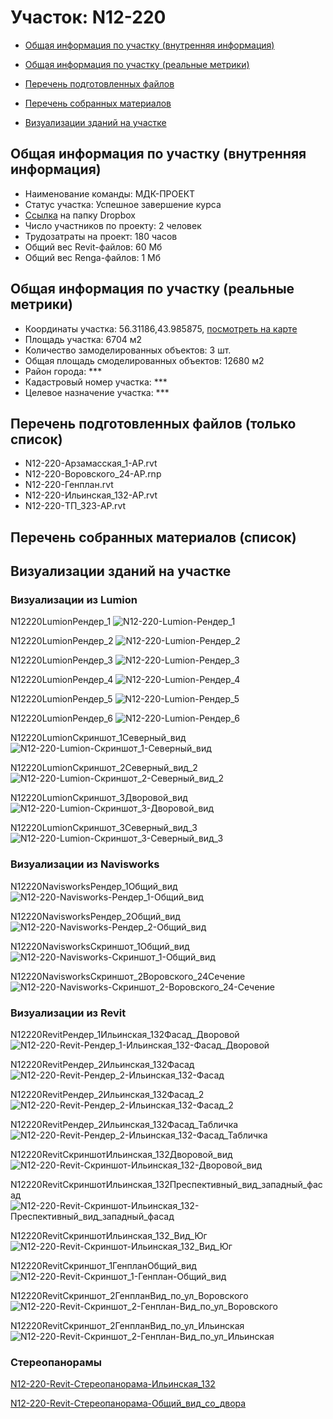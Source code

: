 # Участок: N12-220

* [Общая информация по участку (внутренняя информация)](#Chapter1)

* [Общая информация по участку (реальные метрики)](#Chapter2)

* [Перечень подготовленных файлов](#Chapter3)

* [Перечень собранных материалов](#Chapter4)

* [Визуализации зданий на участке](#Chapter5)

## <a id="Chapter1"></a> Общая информация по участку (внутренняя информация)
+ Наименование команды: МДК-ПРОЕКТ
+ Статус участка: Успешное завершение курса
+ [Ссылка](https://www.dropbox.com/sh/wvvgv1nw1iqred9/AAAn4WLvFk453xUSm3Xzpxzra/N12_220?dl=0) на папку Dropbox
+ Число участников по проекту: 2 человек
+ Трудозатраты на проект: 180 часов
+ Общий вес Revit-файлов: 60 Мб
+ Общий вес Renga-файлов: 1 Мб
## <a id="Chapter2"></a> Общая информация по участку (реальные метрики)
+ Координаты участка: 56.31186,43.985875, [посмотреть на карте](https://yandex.ru/maps/47/nizhny-novgorod/?ll=43.985875%2C56.31186&z=19)
+ Площадь участка: 6704 м2
+ Количество замоделированных объектов: 3 шт.
+ Общая площадь смоделированных объектов: 12680 м2
+ Район города: *** 
+ Кадастровый номер участка: *** 
+ Целевое назначение участка: *** 
## <a id="Chapter3"></a> Перечень подготовленных файлов (только список)
+ N12-220-Арзамасская_1-АР.rvt
+ N12-220-Воровского_24-АР.rnp
+ N12-220-Генплан.rvt
+ N12-220-Ильинская_132-АР.rvt
+ N12-220-ТП_323-АР.rvt
## <a id="Chapter4"></a> Перечень собранных материалов (список)
## <a id="Chapter5"></a> Визуализации зданий на участке
### Визуализации из Lumion
N12220LumionРендер_1
![N12-220-Lumion-Рендер_1](/Images/N12_220/N12-220-Lumion-Рендер_1_Compressed.jpg)

N12220LumionРендер_2
![N12-220-Lumion-Рендер_2](/Images/N12_220/N12-220-Lumion-Рендер_2_Compressed.jpg)

N12220LumionРендер_3
![N12-220-Lumion-Рендер_3](/Images/N12_220/N12-220-Lumion-Рендер_3_Compressed.jpg)

N12220LumionРендер_4
![N12-220-Lumion-Рендер_4](/Images/N12_220/N12-220-Lumion-Рендер_4_Compressed.jpg)

N12220LumionРендер_5
![N12-220-Lumion-Рендер_5](/Images/N12_220/N12-220-Lumion-Рендер_5_Compressed.jpg)

N12220LumionРендер_6
![N12-220-Lumion-Рендер_6](/Images/N12_220/N12-220-Lumion-Рендер_6_Compressed.jpg)

N12220LumionСкриншот_1Северный_вид
![N12-220-Lumion-Скриншот_1-Северный_вид](/Images/N12_220/N12-220-Lumion-Скриншот_1-Северный_вид_Compressed.jpg)

N12220LumionСкриншот_2Северный_вид_2
![N12-220-Lumion-Скриншот_2-Северный_вид_2](/Images/N12_220/N12-220-Lumion-Скриншот_2-Северный_вид_2_Compressed.jpg)

N12220LumionСкриншот_3Дворовой_вид
![N12-220-Lumion-Скриншот_3-Дворовой_вид](/Images/N12_220/N12-220-Lumion-Скриншот_3-Дворовой_вид_Compressed.jpg)

N12220LumionСкриншот_3Северный_вид_3
![N12-220-Lumion-Скриншот_3-Северный_вид_3](/Images/N12_220/N12-220-Lumion-Скриншот_3-Северный_вид_3_Compressed.jpg)

### Визуализации из Navisworks
N12220NavisworksРендер_1Общий_вид
![N12-220-Navisworks-Рендер_1-Общий_вид](/Images/N12_220/N12-220-Navisworks-Рендер_1-Общий_вид_Compressed.jpg)

N12220NavisworksРендер_2Общий_вид
![N12-220-Navisworks-Рендер_2-Общий_вид](/Images/N12_220/N12-220-Navisworks-Рендер_2-Общий_вид_Compressed.jpg)

N12220NavisworksСкриншот_1Общий_вид
![N12-220-Navisworks-Скриншот_1-Общий_вид](/Images/N12_220/N12-220-Navisworks-Скриншот_1-Общий_вид_Compressed.jpg)

N12220NavisworksСкриншот_2Воровского_24Сечение
![N12-220-Navisworks-Скриншот_2-Воровского_24-Сечение](/Images/N12_220/N12-220-Navisworks-Скриншот_2-Воровского_24-Сечение_Compressed.jpg)

### Визуализации из Revit
N12220RevitРендер_1Ильинская_132Фасад_Дворовой
![N12-220-Revit-Рендер_1-Ильинская_132-Фасад_Дворовой](/Images/N12_220/N12-220-Revit-Рендер_1-Ильинская_132-Фасад_Дворовой_Compressed.jpg)

N12220RevitРендер_2Ильинская_132Фасад
![N12-220-Revit-Рендер_2-Ильинская_132-Фасад](/Images/N12_220/N12-220-Revit-Рендер_2-Ильинская_132-Фасад_Compressed.jpg)

N12220RevitРендер_2Ильинская_132Фасад_2
![N12-220-Revit-Рендер_2-Ильинская_132-Фасад_2](/Images/N12_220/N12-220-Revit-Рендер_2-Ильинская_132-Фасад_2_Compressed.jpg)

N12220RevitРендер_2Ильинская_132Фасад_Табличка
![N12-220-Revit-Рендер_2-Ильинская_132-Фасад_Табличка](/Images/N12_220/N12-220-Revit-Рендер_2-Ильинская_132-Фасад_Табличка_Compressed.jpg)

N12220RevitСкриншотИльинская_132Дворовой_вид
![N12-220-Revit-Скриншот-Ильинская_132-Дворовой_вид](/Images/N12_220/N12-220-Revit-Скриншот-Ильинская_132-Дворовой_вид_Compressed.jpg)

N12220RevitСкриншотИльинская_132Преспективный_вид_западный_фасад
![N12-220-Revit-Скриншот-Ильинская_132-Преспективный_вид_западный_фасад](/Images/N12_220/N12-220-Revit-Скриншот-Ильинская_132-Преспективный_вид_западный_фасад_Compressed.jpg)

N12220RevitСкриншотИльинская_132_Вид_Юг
![N12-220-Revit-Скриншот-Ильинская_132_Вид_Юг](/Images/N12_220/N12-220-Revit-Скриншот-Ильинская_132_Вид_Юг_Compressed.jpg)

N12220RevitСкриншот_1ГенпланОбщий_вид
![N12-220-Revit-Скриншот_1-Генплан-Общий_вид](/Images/N12_220/N12-220-Revit-Скриншот_1-Генплан-Общий_вид_Compressed.jpg)

N12220RevitСкриншот_2ГенпланВид_по_ул_Воровского
![N12-220-Revit-Скриншот_2-Генплан-Вид_по_ул_Воровского](/Images/N12_220/N12-220-Revit-Скриншот_2-Генплан-Вид_по_ул_Воровского_Compressed.jpg)

N12220RevitСкриншот_2ГенпланВид_по_ул_Ильинская
![N12-220-Revit-Скриншот_2-Генплан-Вид_по_ул_Ильинская](/Images/N12_220/N12-220-Revit-Скриншот_2-Генплан-Вид_по_ул_Ильинская_Compressed.jpg)

### Стереопанорамы
[N12-220-Revit-Стереопанорама-Ильинская_132](https://pano.autodesk.com/pano.html?url=jpgs/6bb24429-ea15-486f-8d71-a050b4da9baa&version=2)

[N12-220-Revit-Стереопанорама-Общий_вид_со_двора](https://pano.autodesk.com/pano.html?url=jpgs/8faee602-eab0-4e68-83c0-b73bfe334c1d&version=2)

